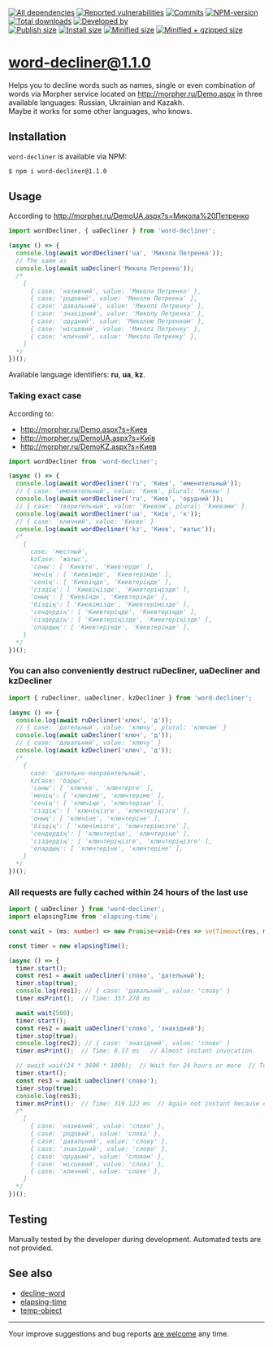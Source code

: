 [![All dependencies](https://img.shields.io/librariesio/release/npm/word-decliner/1.1.0?style=flat-square "All dependencies of word-decliner@1.1.0")](https://libraries.io/npm/word-decliner/1.1.0)
[![Reported vulnerabilities](https://img.shields.io/snyk/vulnerabilities/npm/word-decliner@1.1.0?style=flat-square "Reported vulnerabilities of word-decliner@1.1.0")](https://snyk.io/test/npm/word-decliner/1.1.0)
[![Commits](https://flat.badgen.net/github/commits/ArthurKa/word-decliner)](https://github.com/ArthurKa/word-decliner/commits/master)
[![NPM-version](https://img.shields.io/badge/npm-v1.1.0-blue.svg?style=flat-square&&logo=npm "Current NPM-version")](https://www.npmjs.com/package/word-decliner/v/1.1.0)
[![Total downloads](https://img.shields.io/npm/dt/word-decliner?style=flat-square "Total downloads for all the time")](https://npm-stat.com/charts.html?package=word-decliner)
[![Developed by](https://img.shields.io/badge/developed_by-ArthurKa-blueviolet.svg?style=flat-square "GitHub")](https://github.com/ArthurKa)\
[![Publish size](https://flat.badgen.net/packagephobia/publish/word-decliner@1.1.0?label=publish 'Publish size of word-decliner@1.1.0')](https://packagephobia.now.sh/result?p=word-decliner@1.1.0)
[![Install size](https://flat.badgen.net/packagephobia/install/word-decliner@1.1.0?label=install 'Install size of word-decliner@1.1.0')](https://packagephobia.now.sh/result?p=word-decliner@1.1.0)
[![Minified size](https://img.shields.io/bundlephobia/min/word-decliner@1.1.0?style=flat-square&label=minified "Minified size of word-decliner@1.1.0")](https://bundlephobia.com/result?p=word-decliner@1.1.0)
[![Minified + gzipped size](https://img.shields.io/bundlephobia/minzip/word-decliner@1.1.0?style=flat-square&label=minzipped "Minified + gzipped size of word-decliner@1.1.0")](https://bundlephobia.com/result?p=word-decliner@1.1.0)

# word-decliner@1.1.0

Helps you to decline words such as names, single or even combination of words via Morpher service located on http://morpher.ru/Demo.aspx in three available languages: Russian, Ukrainian and Kazakh.\
Maybe it works for some other languages, who knows.

## Installation
`word-decliner` is available via NPM:
```bash
$ npm i word-decliner@1.1.0
```

## Usage
According to http://morpher.ru/DemoUA.aspx?s=Микола%20Петренко
```ts
import wordDecliner, { uaDecliner } from 'word-decliner';

(async () => {
  console.log(await wordDecliner('ua', 'Микола Петренко'));
  // The same as
  console.log(await uaDecliner('Микола Петренко'));
  /*
    [
      { case: 'називний', value: 'Микола Петренко' },
      { case: 'родовий', value: 'Миколи Петренка' },
      { case: 'давальний', value: 'Миколі Петренку' },
      { case: 'знахідний', value: 'Миколу Петренка' },
      { case: 'орудний', value: 'Миколою Петренком' },
      { case: 'місцевий', value: 'Миколі Петренку' },
      { case: 'кличний', value: 'Миколо Петренку' },
    ]
  */
})();
```

Available language identifiers: **ru**, **ua**, **kz**.

### Taking exact case
According to:
- http://morpher.ru/Demo.aspx?s=Киев
- http://morpher.ru/DemoUA.aspx?s=Київ
- http://morpher.ru/DemoKZ.aspx?s=Киев

```ts
import wordDecliner from 'word-decliner';

(async () => {
  console.log(await wordDecliner('ru', 'Киев', 'именительный'));
  // { case: 'именительный', value: 'Киев', plural: 'Киевы' }
  console.log(await wordDecliner('ru', 'Киев', 'орудний'));
  // { case: 'творительный', value: 'Киевом', plural: 'Киевами' }
  console.log(await wordDecliner('ua', 'Київ', 'к'));
  // { case: 'кличний', value: 'Києве' }
  console.log(await wordDecliner('kz', 'Киев', 'жатыс'));
  /*
    {
      case: 'местный',
      kzCase: 'жатыс',
      'саны': [ 'Киевте', 'Киевтерде' ],
      'менiң': [ 'Киевімде', 'Киевтерімде' ],
      'сенiң': [ 'Киевіңде', 'Киевтеріңде' ],
      'сіздiң': [ 'Киевіңізде', 'Киевтеріңізде' ],
      'оның': [ 'Киевінде', 'Киевтерінде' ],
      'біздiң': [ 'Киевімізде', 'Киевтерімізде' ],
      'сендердiң': [ 'Киевтеріңде', 'Киевтеріңде' ],
      'сіздердiң': [ 'Киевтеріңізде', 'Киевтеріңізде' ],
      'олардың': [ 'Киевтерінде', 'Киевтерінде' ],
    }
  */
})();
```

### You can also conveniently destruct ruDecliner, uaDecliner and kzDecliner
```ts
import { ruDecliner, uaDecliner, kzDecliner } from 'word-decliner';

(async () => {
  console.log(await ruDecliner('ключ', 'д'));
  // { case: 'дательный', value: 'ключу', plural: 'ключам' }
  console.log(await uaDecliner('ключ', 'д'));
  // { case: 'давальний', value: 'ключу' }
  console.log(await kzDecliner('ключ', 'д'));
  /*
    {
      case: 'дательно-направительный',
      kzCase: 'барыс',
      'саны': [ 'ключке', 'ключтерге' ],
      'менiң': [ 'ключіме', 'ключтеріме' ],
      'сенiң': [ 'ключіңе', 'ключтеріңе' ],
      'сіздiң': [ 'ключіңізге', 'ключтеріңізге' ],
      'оның': [ 'ключіне', 'ключтеріне' ],
      'біздiң': [ 'ключімізге', 'ключтерімізге' ],
      'сендердiң': [ 'ключтеріңе', 'ключтеріңе' ],
      'сіздердiң': [ 'ключтеріңізге', 'ключтеріңізге' ],
      'олардың': [ 'ключтеріне', 'ключтеріне' ],
    }
  */
})();
```

### All requests are fully cached within 24 hours of the last use
```ts
import { uaDecliner } from 'word-decliner';
import elapsingTime from 'elapsing-time';

const wait = (ms: number) => new Promise<void>(res => setTimeout(res, ms));

const timer = new elapsingTime();

(async () => {
  timer.start();
  const res1 = await uaDecliner('слово', 'дательный');
  timer.stop(true);
  console.log(res1); // { case: 'давальний', value: 'слову' }
  timer.msPrint();  // Time: 357.278 ms

  await wait(500);
  timer.start();
  const res2 = await uaDecliner('слово', 'знахідний');
  timer.stop(true);
  console.log(res2); // { case: 'знахідний', value: 'слово' }
  timer.msPrint();  // Time: 0.17 ms   // Almost instant invocation

  // await wait(24 * 3600 * 1000);  // Wait for 24 hours or more  // Too long to demonstrate
  timer.start();
  const res3 = await uaDecliner('слово');
  timer.stop(true);
  console.log(res3);
  timer.msPrint();  // Time: 319.122 ms  // Again not instant because of expired cache
  /*
    [
      { case: 'називний', value: 'слово' },
      { case: 'родовий', value: 'слова' },
      { case: 'давальний', value: 'слову' },
      { case: 'знахідний', value: 'слово' },
      { case: 'орудний', value: 'словом' },
      { case: 'місцевий', value: 'слові' },
      { case: 'кличний', value: 'слове' },
    ]
  */
})();
```

## Testing
Manually tested by the developer during development. Automated tests are not provided.

## See also
- [decline-word](https://www.npmjs.com/package/decline-word)
- [elapsing-time](https://www.npmjs.com/package/elapsing-time)
- [temp-object](https://www.npmjs.com/package/temp-object)

---

Your improve suggestions and bug reports [are welcome](https://github.com/ArthurKa/word-decliner/issues) any time.
